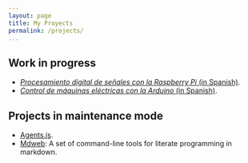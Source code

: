 ```yaml
---
layout: page
title: My Proyects
permalink: /projects/
...
```


## Work in progress

* [*Procesamiento digital de señales con la Raspberry Pi* (in Spanish)](../dsp-raspberrypi).
* [*Control de máquinas eléctricas con la Arduino* (in Spanish)](../cem-arduino).

## Projects in maintenance mode

* [Agents.js](https://github.com/ghsalazar/agentes).
* [Mdweb](https://github.com/ghsalazar/mdweb): A set of command-line tools for
  literate programming in markdown.
